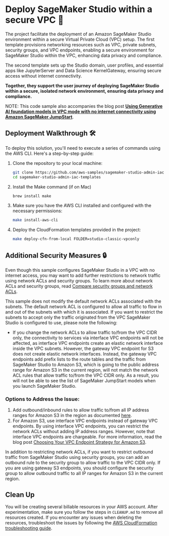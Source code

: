 # Deploy SageMaker Studio within a secure VPC 🚀

The project facilitate the deployment of an Amazon SageMaker Studio environment within a secure Virtual Private Cloud (VPC) setup. The first template provisions networking resources such as VPC, private subnets, security groups, and VPC endpoints, enabling a secure environment for SageMaker Studio within the VPC, enhancing data privacy and compliance.

The second template sets up the Studio domain, user profiles, and essential apps like JupyterServer and Data Science KernelGateway, ensuring secure access without internet connectivity.

**Together, they support the user journey of deploying SageMaker Studio within a secure, isolated network environment, ensuring data privacy and compliance.**

NOTE: This code sample also accompanies the blog post **[Using Generative AI foundation models in VPC mode with no internet connectivity using Amazon SageMaker JumpStart](https://aws.amazon.com/blogs/machine-learning/use-generative-ai-foundation-models-in-vpc-mode-with-no-internet-connectivity-using-amazon-sagemaker-jumpstart/)**.

## Deployment Walkthrough 🛠️

To deploy this solution, you'll need to execute a series of commands using the AWS CLI. Here's a step-by-step guide:

1. Clone the repository to your local machine:
   ```bash
   git clone https://github.com/aws-samples/sagemaker-studio-admin-iac-templates.git
   cd sagemaker-studio-admin-iac-templates
    ```
2. Install the Make command (if on Mac)
    ```bash
    brew install make
    ```
3. Make sure you have the AWS CLI installed and configured with the necessary permissions:
    ```bash
    make install-aws-cli
    ```
4. Deploy the CloudFormation templates provided in the project:
    ```bash
    make deploy-cfn-from-local FOLDER=studio-classic-vpconly
    ```
## Additional Security Measures 🔒

Even though this sample configures SageMaker Studio in a VPC with no internet access, you may want to add further restrictions to network traffic using network ACLs and security groups. To learn more about network ACLs and security groups, read [Compare security groups and network ACLs](https://docs.aws.amazon.com/vpc/latest/userguide/VPC_Security.html).

This sample does not modify the default network ACLs associated with the subnets. The default network ACL is configured to allow all traffic to flow in and out of the subnets with which it is associated. If you want to restrict the subnets to accept only the traffic originated from the VPC SageMaker Studio is configured to use, please note the following:

- If you change the network ACLs to allow traffic to/from the VPC CIDR only, the connectivity to services via interface VPC endpoints will not be affected, as interface VPC endpoints create an elastic network interface inside the VPC subnets. However, the gateway VPC endpoint for S3 does not create elastic network interfaces. Instead, the gateway VPC endpoints add prefix lists to the route tables and the traffic from SageMaker Studio to Amazon S3, which is going to the public address range for Amazon S3 in the current region, will not match the network ACL rules that allow traffic to/from the VPC CIDR only. As a result, you will not be able to see the list of SageMaker JumpStart models when you launch SageMaker Studio.

### Options to Address the Issue:

1. Add outbound/inbound rules to allow traffic to/from all IP address ranges for Amazon S3 in the region as documented [here](https://docs.aws.amazon.com/general/latest/gr/aws-ip-ranges.html).
2. For Amazon S3, use interface VPC endpoints instead of gateway VPC endpoints. By using interface VPC endpoints, you can restrict the network ACLs without adding IP address ranges. However, note that interface VPC endpoints are chargeable. For more information, read the blog post [Choosing Your VPC Endpoint Strategy for Amazon S3](https://aws.amazon.com/blogs/architecture/choosing-your-vpc-endpoint-strategy-for-amazon-s3/).

In addition to restricting network ACLs, if you want to restrict outbound traffic from SageMaker Studio using security groups, you can add an outbound rule to the security group to allow traffic to the VPC CIDR only. If you are using gateway S3 endpoints, you should configure the security group to allow outbound traffic to all IP ranges for Amazon S3 in the current region.

## Clean Up

You will be creating several billable resources in your AWS account. After experimentation, make sure you follow the steps in `CLEANUP.md` to remove all resources created. If you encounter any issues when deleting the resources, troubleshoot the issues by following the [AWS CloudFormation troubleshooting guide](https://docs.aws.amazon.com/AWSCloudFormation/latest/UserGuide/troubleshooting.html).
